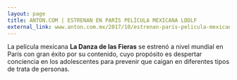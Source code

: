 ```yaml
---
layout: page
title: ANTON.COM | ESTRENAN EN PARÍS PELÍCULA MEXICANA LDDLF
external_link: www.anton.com.mx/2017/10/estrenan-paris-pelicula-mexicana-trata-la-danza-las-fieras/
---
```


La película mexicana **La Danza de las Fieras** se estrenó a nivel mundial en París con gran éxito por su contenido, cuyo propósito es despertar conciencia en los adolescentes para prevenir que caigan en diferentes tipos de trata de personas.
